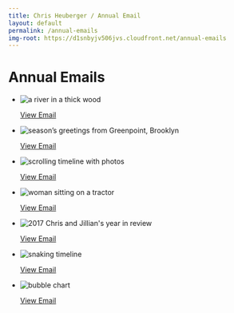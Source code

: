 ```yaml
---
title: Chris Heuberger / Annual Email
layout: default
permalink: /annual-emails
img-root: https://d1snbyjv506jvs.cloudfront.net/annual-emails
---
```


<div class="main-content">

  <h1 class="page-title">Annual Emails</h1>

  <section class="list-wrapper">
    <ul class="list-mc">
      <li class="list-mc__item">
        <img class="list-mc__img list-mc__img-border" src="{{ page.img-root }}/2021-email.png" alt="a river in a thick wood" loading="lazy">
        <div class="list-mc__text">
          <p class="list-mc__resources with-just-btn"><a class="btn" href="https://mailchi.mp/b9312c04e59f/holiday-greetings-from-chris-jillian-2021" target="_blank" rel="noopener">View Email</a></p>
        </div>
      </li>
      <li class="list-mc__item">
        <img class="list-mc__img list-mc__img-border" src="{{ page.img-root }}/2020-email.png" alt="season’s greetings from Greenpoint, Brooklyn" loading="lazy">
        <div class="list-mc__text">
          <p class="list-mc__resources with-just-btn"><a class="btn" href="https://mailchi.mp/872124aa0b31/holiday-greetings-from-chris-jillian" target="_blank" rel="noopener">View Email</a></p>
        </div>
      </li>
      <li class="list-mc__item">
        <img class="list-mc__img" src="{{ page.img-root }}/2019-email.gif" alt="scrolling timeline with photos" loading="lazy">
        <div class="list-mc__text">
          <p class="list-mc__resources with-just-btn"><a class="btn" href="https://mailchi.mp/a845c9462ec5/chris-and-jillians-year-in-review-vol-3-2499437" target="_blank" rel="noopener">View Email</a></p>
        </div>
      </li>
      <li class="list-mc__item">
        <img class="list-mc__img" src="{{ page.img-root }}/2018-email.png" alt="woman sitting on a tractor" loading="lazy">
        <div class="list-mc__text">
          <p class="list-mc__resources with-just-btn"><a class="btn" href="https://mailchi.mp/4dd90c5df63c/chris-and-jillians-year-in-review-vol-3-1593029" target="_blank" rel="noopener">View Email</a></p>
        </div>
      </li>
      <li class="list-mc__item">
        <img class="list-mc__img list-mc__img-border" src="{{ page.img-root }}/2017-email.gif" alt="2017 Chris and Jillian's year in review" loading="lazy">
        <div class="list-mc__text">
          <p class="list-mc__resources with-just-btn"><a class="btn" href="https://mailchi.mp/87699b70824a/chris-and-jillians-year-in-review-vol-3-2017" target="_blank" rel="noopener">View Email</a></p>
        </div>
      </li>
      <li class="list-mc__item">
        <img class="list-mc__img list-mc__img-border" src="{{ page.img-root }}/2016-email.png" alt="snaking timeline" loading="lazy">
        <div class="list-mc__text">
          <p class="list-mc__resources with-just-btn"><a class="btn" href="https://us12.campaign-archive.com/?u=2cbbb19993437ae8bf67e4549&id=e9b3b71832" target="_blank" rel="noopener">View Email</a></p>
        </div>
      </li>
      <li class="list-mc__item">
        <img class="list-mc__img list-mc__img-border" src="{{ page.img-root }}/2015-email.png" alt="bubble chart" loading="lazy">
        <div class="list-mc__text">
          <p class="list-mc__resources with-just-btn"><a class="btn" href="https://us12.campaign-archive.com/?u=2cbbb19993437ae8bf67e4549&id=52ce19ee2c" target="_blank" rel="noopener">View Email</a></p>
        </div>
      </li>
    </ul>
  </section>

</div>